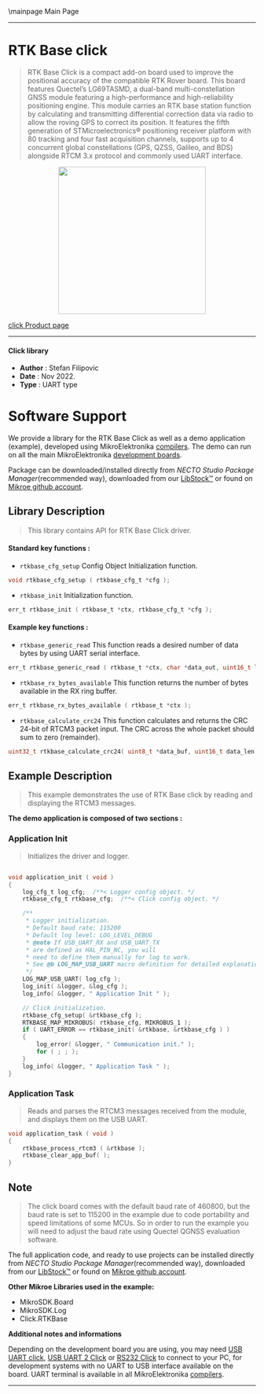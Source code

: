 \mainpage Main Page

---
# RTK Base click

> RTK Base Click is a compact add-on board used to improve the positional accuracy of the compatible RTK Rover board. This board features Quectel’s LG69TASMD, a dual-band multi-constellation GNSS module featuring a high-performance and high-reliability positioning engine. This module carries an RTK base station function by calculating and transmitting differential correction data via radio to allow the roving GPS to correct its position. It features the fifth generation of STMicroelectronics® positioning receiver platform with 80 tracking and four fast acquisition channels, supports up to 4 concurrent global constellations (GPS, QZSS, Galileo, and BDS) alongside RTCM 3.x protocol and commonly used UART interface.

<p align="center">
  <img src="https://download.mikroe.com/images/click_for_ide/rtkbase_click.png" height=300px>
</p>

[click Product page](https://www.mikroe.com/rtk-base-click)

---


#### Click library

- **Author**        : Stefan Filipovic
- **Date**          : Nov 2022.
- **Type**          : UART type


# Software Support

We provide a library for the RTK Base Click
as well as a demo application (example), developed using MikroElektronika
[compilers](https://www.mikroe.com/necto-studio).
The demo can run on all the main MikroElektronika [development boards](https://www.mikroe.com/development-boards).

Package can be downloaded/installed directly from *NECTO Studio Package Manager*(recommended way), downloaded from our [LibStock&trade;](https://libstock.mikroe.com) or found on [Mikroe github account](https://github.com/MikroElektronika/mikrosdk_click_v2/tree/master/clicks).

## Library Description

> This library contains API for RTK Base Click driver.

#### Standard key functions :

- `rtkbase_cfg_setup` Config Object Initialization function.
```c
void rtkbase_cfg_setup ( rtkbase_cfg_t *cfg );
```

- `rtkbase_init` Initialization function.
```c
err_t rtkbase_init ( rtkbase_t *ctx, rtkbase_cfg_t *cfg );
```

#### Example key functions :

- `rtkbase_generic_read` This function reads a desired number of data bytes by using UART serial interface.
```c
err_t rtkbase_generic_read ( rtkbase_t *ctx, char *data_out, uint16_t len );
```

- `rtkbase_rx_bytes_available` This function returns the number of bytes available in the RX ring buffer.
```c
err_t rtkbase_rx_bytes_available ( rtkbase_t *ctx );
```

- `rtkbase_calculate_crc24` This function calculates and returns the CRC 24-bit of RTCM3 packet input. The CRC across the whole packet should sum to zero (remainder).
```c
uint32_t rtkbase_calculate_crc24( uint8_t *data_buf, uint16_t data_len );
```

## Example Description

> This example demonstrates the use of RTK Base click by reading and displaying the RTCM3 messages.

**The demo application is composed of two sections :**

### Application Init

> Initializes the driver and logger.

```c

void application_init ( void )
{
    log_cfg_t log_cfg;  /**< Logger config object. */
    rtkbase_cfg_t rtkbase_cfg;  /**< Click config object. */

    /** 
     * Logger initialization.
     * Default baud rate: 115200
     * Default log level: LOG_LEVEL_DEBUG
     * @note If USB_UART_RX and USB_UART_TX 
     * are defined as HAL_PIN_NC, you will 
     * need to define them manually for log to work. 
     * See @b LOG_MAP_USB_UART macro definition for detailed explanation.
     */
    LOG_MAP_USB_UART( log_cfg );
    log_init( &logger, &log_cfg );
    log_info( &logger, " Application Init " );

    // Click initialization.
    rtkbase_cfg_setup( &rtkbase_cfg );
    RTKBASE_MAP_MIKROBUS( rtkbase_cfg, MIKROBUS_1 );
    if ( UART_ERROR == rtkbase_init( &rtkbase, &rtkbase_cfg ) ) 
    {
        log_error( &logger, " Communication init." );
        for ( ; ; );
    }
    log_info( &logger, " Application Task " );
}

```

### Application Task

> Reads and parses the RTCM3 messages received from the module, and displays them on the USB UART.

```c
void application_task ( void )
{
    rtkbase_process_rtcm3 ( &rtkbase );
    rtkbase_clear_app_buf( );
}
```

## Note

> The click board comes with the default baud rate of 460800, but the baud rate is set to 115200
in the example due to code portability and speed limitations of some MCUs. So in order to run
the example you will need to adjust the baud rate using Quectel QGNSS evaluation software.

The full application code, and ready to use projects can be installed directly from *NECTO Studio Package Manager*(recommended way), downloaded from our [LibStock&trade;](https://libstock.mikroe.com) or found on [Mikroe github account](https://github.com/MikroElektronika/mikrosdk_click_v2/tree/master/clicks).

**Other Mikroe Libraries used in the example:**

- MikroSDK.Board
- MikroSDK.Log
- Click.RTKBase

**Additional notes and informations**

Depending on the development board you are using, you may need
[USB UART click](https://www.mikroe.com/usb-uart-click),
[USB UART 2 Click](https://www.mikroe.com/usb-uart-2-click) or
[RS232 Click](https://www.mikroe.com/rs232-click) to connect to your PC, for
development systems with no UART to USB interface available on the board. UART
terminal is available in all MikroElektronika
[compilers](https://shop.mikroe.com/compilers).

---
